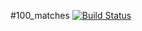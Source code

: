 #100_matches
[![Build Status](https://travis-ci.org/eiire/100_matches.svg?branch=master)](https://travis-ci.org/eiire/100_matches)
